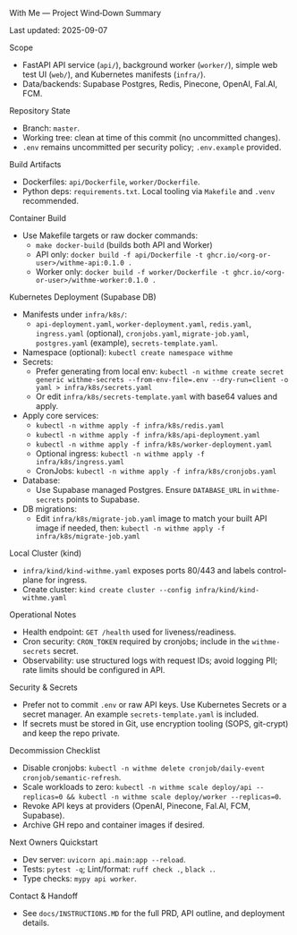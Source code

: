 With Me — Project Wind‑Down Summary

Last updated: 2025-09-07

Scope
- FastAPI API service (`api/`), background worker (`worker/`), simple web test UI (`web/`), and Kubernetes manifests (`infra/`).
- Data/backends: Supabase Postgres, Redis, Pinecone, OpenAI, Fal.AI, FCM.

Repository State
- Branch: `master`.
- Working tree: clean at time of this commit (no uncommitted changes).
- `.env` remains uncommitted per security policy; `.env.example` provided.

Build Artifacts
- Dockerfiles: `api/Dockerfile`, `worker/Dockerfile`.
- Python deps: `requirements.txt`. Local tooling via `Makefile` and `.venv` recommended.

Container Build
- Use Makefile targets or raw docker commands:
  - `make docker-build` (builds both API and Worker)
  - API only: `docker build -f api/Dockerfile -t ghcr.io/<org-or-user>/withme-api:0.1.0 .`
  - Worker only: `docker build -f worker/Dockerfile -t ghcr.io/<org-or-user>/withme-worker:0.1.0 .`

Kubernetes Deployment (Supabase DB)
- Manifests under `infra/k8s/`:
  - `api-deployment.yaml`, `worker-deployment.yaml`, `redis.yaml`, `ingress.yaml` (optional), `cronjobs.yaml`, `migrate-job.yaml`, `postgres.yaml` (example), `secrets-template.yaml`.
- Namespace (optional): `kubectl create namespace withme`
- Secrets:
  - Prefer generating from local env: `kubectl -n withme create secret generic withme-secrets --from-env-file=.env --dry-run=client -o yaml > infra/k8s/secrets.yaml`
  - Or edit `infra/k8s/secrets-template.yaml` with base64 values and apply.
- Apply core services:
  - `kubectl -n withme apply -f infra/k8s/redis.yaml`
  - `kubectl -n withme apply -f infra/k8s/api-deployment.yaml`
  - `kubectl -n withme apply -f infra/k8s/worker-deployment.yaml`
  - Optional ingress: `kubectl -n withme apply -f infra/k8s/ingress.yaml`
  - CronJobs: `kubectl -n withme apply -f infra/k8s/cronjobs.yaml`
- Database:
  - Use Supabase managed Postgres. Ensure `DATABASE_URL` in `withme-secrets` points to Supabase.
- DB migrations:
  - Edit `infra/k8s/migrate-job.yaml` image to match your built API image if needed, then: `kubectl -n withme apply -f infra/k8s/migrate-job.yaml`

Local Cluster (kind)
- `infra/kind/kind-withme.yaml` exposes ports 80/443 and labels control-plane for ingress.
- Create cluster: `kind create cluster --config infra/kind/kind-withme.yaml`

Operational Notes
- Health endpoint: `GET /health` used for liveness/readiness.
- Cron security: `CRON_TOKEN` required by cronjobs; include in the `withme-secrets` secret.
- Observability: use structured logs with request IDs; avoid logging PII; rate limits should be configured in API.

Security & Secrets
- Prefer not to commit `.env` or raw API keys. Use Kubernetes Secrets or a secret manager. An example `secrets-template.yaml` is included.
- If secrets must be stored in Git, use encryption tooling (SOPS, git-crypt) and keep the repo private.

Decommission Checklist
- Disable cronjobs: `kubectl -n withme delete cronjob/daily-event cronjob/semantic-refresh`.
- Scale workloads to zero: `kubectl -n withme scale deploy/api --replicas=0 && kubectl -n withme scale deploy/worker --replicas=0`.
- Revoke API keys at providers (OpenAI, Pinecone, Fal.AI, FCM, Supabase).
- Archive GH repo and container images if desired.

Next Owners Quickstart
- Dev server: `uvicorn api.main:app --reload`.
- Tests: `pytest -q`; Lint/format: `ruff check .`, `black .`.
- Type checks: `mypy api worker`.

Contact & Handoff
- See `docs/INSTRUCTIONS.MD` for the full PRD, API outline, and deployment details.
